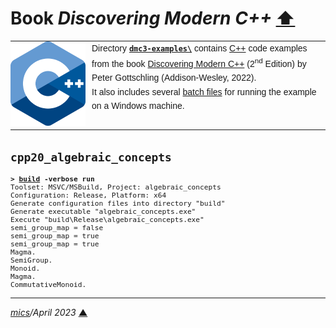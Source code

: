 # <span id="top">Book <i>Discovering Modern C++</i></span> <span style="size:30%;"><a href="../README.md">⬆</a></span>

<table style="font-family:Helvetica,Arial;line-height:1.6;">
  <tr>
  <td style="border:0;padding:0 10px 0 0;min-width:120px;">
    <a href="https://isocpp.org/" rel="external"><img src="../docs/images/cpp_logo.png" width="120" alt="C++ project"/></a>
  </td>
  <td style="border:0;padding:0;vertical-align:text-top;">
    Directory <a href="."><strong><code>dmc3-examples\</code></strong></a> contains <a href="https://isocpp.org/" alt="C++">C++</a> code examples from the book <a href="https://github.com/petergottschling/dmc3" rel="external">Discovering Modern C++</a> (2<sup>nd</sup> Edition) by Peter Gottschling (Addison-Wesley, 2022).<br/>
  It also includes several <a href="https://en.wikibooks.org/wiki/Windows_Batch_Scripting" rel="external">batch files</a> for running the example on a Windows machine.
  </td>
  </tr>
</table>

## <span id="cpp20_algebraic_concepts">`cpp20_algebraic_concepts`</span>

<pre style="font-size:80%;">
<b>&gt; <a href="./cpp20_algebraic_concepts/build.bat">build</a> -verbose run</b>
Toolset: MSVC/MSBuild, Project: algebraic_concepts
Configuration: Release, Platform: x64
Generate configuration files into directory "build"
Generate executable "algebraic_concepts.exe"
Execute "build\Release\algebraic_concepts.exe"
semi_group_map<some_op, magma_model> = false
semi_group_map<some_op, semi_group> = true
semi_group_map<some_op, semi_group> = true
Magma.
SemiGroup.
Monoid.
Magma.
CommutativeMonoid.
</pre>

***

*[mics](https://lampwww.epfl.ch/~michelou/)/April 2023* [**&#9650;**](#top)
<span id="bottom">&nbsp;</span>

<!-- href links -->
